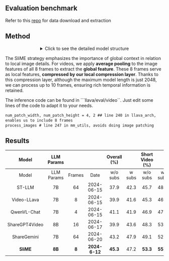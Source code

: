 
## Evaluation benchmark
Refer to this [repo](https://github.com/BradyFU/Video-MME) for data download and extraction

## Method

<div align='center'>
<details>
<summary>Click to see the detailed model structure</summary>
<p align="center">
<img width="100%" src="images/teaser.png"/>
</details>
</div>

The SliME strategy emphasizes the importance of global context in relation to local image details. For videos, we apply **average pooling** to the image features of all 8 frames to extract the **global feature**. These 8 frames serve as local features, **compressed by our local compression layer**. Thanks to this compression layer, although the maximum model length is just 2048, we can process up to 10 frames, ensuring rich temporal information is retained.

The inference code can be found in ```llava/eval/video``. Just edit some lines of the code to adapt it to your needs.


```
num_patch_width, num_patch_height = 4, 2 ## line 240 in llava_arch, enables us to include 8 frames
process_images # line 247 in mm_utils, avoids doing image patching
```

## Results

|      Model     | LLM Params |        |               | Overall (%) |        | Short Video (%) |          | Medium Video (%) |          | Long Video (%) |          |
|:--------------:|:----------:|:------:|:-------------:|:-----------:|:------:|:---------------:|:--------:|:----------------:|:--------:|:--------------:|:--------:|
|      Model     | LLM Params | Frames |      Date     |   w/o subs  | w subs |     w/o subs    |  w subs  |     w/o subs     |  w subs  |    w/o subs    |  w subs  |
|     ST-LLM     |     7B     |   64   |   2024-06-15  |     37.9    |  42.3  |       45.7      |   48.4   |       36.8       |   41.4   |      31.3      |   36.9   |
|   Video-LLava  |     7B     |    8   |   2024-06-15  |     39.9    |  41.6  |       45.3      |   46.1   |        38        |   40.7   |      36.2      |   38.1   |
|   QwenVL-Chat  |     7B     |    4   |   2024-06-15  |     41.1    |  41.9  |       46.9      |   47.3   |       38.7       |   40.4   |      37.8      |   37.9   |
| ShareGPT4Video |     8B     |   16   |   2024-06-17  |     39.9    |  43.6  |       48.3      |   53.6   |       36.3       |   39.3   |       35       |   37.9   |
|   ShareGemini  |     7B     |   64   |   2024-06-20  |     43.2    |  47.9  |       49.1      |   52.8   |       41.3       | **47.3** |      39.1      | **43.4** |
|    **SliME**   |   **8B**   |  **8** | **2024-6-12** |   **45.3**  |  47.2  |     **53.3**    | **55.4** |     **42.7**     |   44.4   |    **39.8**    |   41.7   |